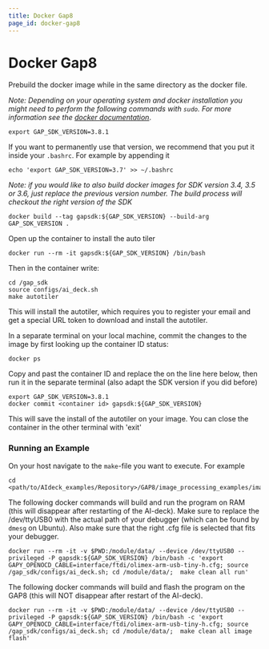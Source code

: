 ```yaml
---
title: Docker Gap8
page_id: docker-gap8
---
```


# Docker Gap8

Prebuild the docker image while in the same directory as the docker file.

*Note: Depending on your operating system and docker installation you might need to perform the following commands with `sudo`. For more information see the [docker documentation](https://docs.docker.com/engine/install/linux-postinstall/#manage-docker-as-a-non-root-user)*.

```
export GAP_SDK_VERSION=3.8.1
```
If you want to permanently use that version, we recommend that you put it inside your `.bashrc`. For example by appending it
```
echo 'export GAP_SDK_VERSION=3.7' >> ~/.bashrc 
```

_Note: if you would like to also build docker images for SDK version 3.4, 3.5 or 3.6, just replace the previous version number. The build process will checkout the right version of the SDK_

```
docker build --tag gapsdk:${GAP_SDK_VERSION} --build-arg GAP_SDK_VERSION .
```

Open up the container to install the auto tiler
```
docker run --rm -it gapsdk:${GAP_SDK_VERSION} /bin/bash
```

Then in the container write:
```
cd /gap_sdk
source configs/ai_deck.sh
make autotiler
```
This will install the autotiler, which requires you to register your email and get a special URL token to download and install the autotiler.

In a separate terminal on your local machine, commit the changes to the image by first looking up the container ID status:
```
docker ps
```

Copy and past the container ID and replace the <container id> on the line here below, then run it in the separate terminal (also adapt the SDK version if you did before)
```
export GAP_SDK_VERSION=3.8.1
docker commit <container id> gapsdk:${GAP_SDK_VERSION}
```

This will save the install of the autotiler on your image. You can close the container in the other terminal with 'exit'

### Running an Example
On your host navigate to the `make`-file you want to execute. For example

```
cd <path/to/AIdeck_examples/Repository>/GAP8/image_processing_examples/image_manipulations
```

The following docker commands will build and run the program on RAM (this will disappear after restarting of the AI-deck). Make sure to replace the /dev/ttyUSB0 with the actual path of your debugger (which can be found by `dmesg` on Ubuntu). Also make sure that the right .cfg file is selected that fits your debugger.

```
docker run --rm -it -v $PWD:/module/data/ --device /dev/ttyUSB0 --privileged -P gapsdk:${GAP_SDK_VERSION} /bin/bash -c 'export GAPY_OPENOCD_CABLE=interface/ftdi/olimex-arm-usb-tiny-h.cfg; source /gap_sdk/configs/ai_deck.sh; cd /module/data/;  make clean all run'
```

The following docker commands will build and flash the program on the GAP8 (this will NOT disappear after restart of the AI-deck).

```
docker run --rm -it -v $PWD:/module/data/ --device /dev/ttyUSB0 --privileged -P gapsdk:${GAP_SDK_VERSION} /bin/bash -c 'export GAPY_OPENOCD_CABLE=interface/ftdi/olimex-arm-usb-tiny-h.cfg; source /gap_sdk/configs/ai_deck.sh; cd /module/data/;  make clean all image flash'
```
